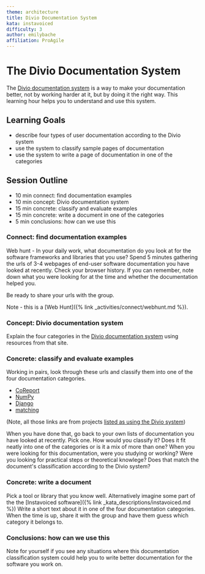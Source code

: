 ```yaml
---
theme: architecture
title: Divio Documentation System
kata: instavoiced
difficulty: 3
author: emilybache
affiliation: ProAgile
---
```


# The Divio Documentation System

The [Divio documentation system](https://documentation.divio.com/) is a way to make your documentation better, not by working harder at it, but by doing it the right way. This learning hour helps you to understand and use this system.

## Learning Goals
- describe four types of user documentation according to the Divio system
- use the system to classify sample pages of documentation
- use the system to write a page of documentation in one of the categories

## Session Outline

* 10 min connect: find documentation examples
* 10 min concept: Divio documentation system
* 15 min concrete: classify and evaluate examples
* 15 min concrete: write a document in one of the categories
* 5 min conclusions: how can we use this

### Connect: find documentation examples
Web hunt - In your daily work, what documentation do you look at for the software frameworks and libraries that you use? Spend 5 minutes gathering the urls of 3-4 webpages of end-user software documentation you have looked at recently. Check your browser history. If you can remember, note down what you were looking for at the time and whether the documentation helped you.

Be ready to share your urls with the group.

Note - this is a [Web Hunt]({% link _activities/connect/webhunt.md %}).

### Concept: Divio documentation system

Explain the four categories in the [Divio documentation system](https://documentation.divio.com/) using resources from that site.

### Concrete: classify and evaluate examples
Working in pairs, look through these urls and classify them into one of the four documentation categories.

* [CoReport](https://divio-covid-report.readthedocs-hosted.com/en/latest/how-to/#work-in-and-with-the-dockerised-environment)
* [NumPy](https://numpy.org/devdocs/reference/routines.char.html)
* [Django](https://docs.djangoproject.com/en/3.1/intro/tutorial01/)
* [matching](https://matching.readthedocs.io/en/latest/discussion/stable_marriage/index.html)

(Note, all those links are from projects [listed as using the Divio system](https://documentation.divio.com/adoption/))

When you have done that, go back to your own lists of documentation you have looked at recently. Pick one. How would you classify it? Does it fit neatly into one of the categories or is it a mix of more than one? When you were looking for this documentation, were you studying or working? Were you looking for practical steps or theoretical knowlege? Does that match the document's classification according to the Divio system?

### Concrete: write a document
Pick a tool or library that you know well. Alternatively imagine some part of the the [Instavoiced software]({% link _kata_descriptions/instavoiced.md %}) Write a short text about it in one of the four documentation categories. When the time is up, share it with the group and have them guess which category it belongs to.

### Conclusions: how can we use this
Note for yourself if you see any situations where this documentation classification system could help you to write better documentation for the software you work on.


